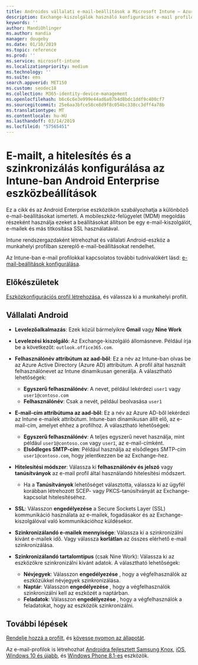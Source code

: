 ```yaml
---
title: Androidos vállalati e-mail-beállítások a Microsoft Intune – Azure |} A Microsoft Docs
description: Exchange-kiszolgálók használó konfigurációs e-mail profilok létrehozása és attribútumok lekérése az Azure Active Directoryból. Az SSL vagy s/MIME engedélyezése, hitelesítheti a felhasználókat a tanúsítványok vagy a felhasználónév/jelszó és szinkronizálni az e-mailek és az Android munkahelyi profilos eszközök Microsoft Intune-nal ütemezések.
keywords: ''
author: MandiOhlinger
ms.author: mandia
manager: dougeby
ms.date: 01/10/2019
ms.topic: reference
ms.prod: ''
ms.service: microsoft-intune
ms.localizationpriority: medium
ms.technology: ''
ms.suite: ems
search.appverid: MET150
ms.custom: seodec18
ms.collection: M365-identity-device-management
ms.openlocfilehash: b6c6c6e3e999e44ad6a07b4d8bdc1ddf9c400cf7
ms.sourcegitcommit: 25e6aa3bfce58ce8d9f8c054bc338cc3dff4a78b
ms.translationtype: MT
ms.contentlocale: hu-HU
ms.lasthandoff: 03/14/2019
ms.locfileid: "57565451"
---
```

# <a name="android-enterprise-device-settings-to-configure-email-authentication-and-synchronization-in-intune"></a>E-mailt, a hitelesítés és a szinkronizálás konfigurálása az Intune-ban Android Enterprise eszközbeállítások

Ez a cikk és az Android Enterprise eszközökön szabályozhatja a különböző e-mail-beállításokat ismerteti. A mobileszköz-felügyelet (MDM) megoldás részeként használja ezeket a beállításokat állítson be egy e-mail-kiszolgálót, e-mailek és más titkosítása SSL használatával.

Intune rendszergazdaként létrehozhat és vállalati Android-eszköz a munkahelyi profilban szereplő e-mail-beállításokat rendelhet.

Az Intune-ban e-mail profilokkal kapcsolatos további tudnivalókért lásd: [e-mail-beállítások konfigurálása](email-settings-configure.md).

## <a name="before-you-begin"></a>Előkészületek

[Eszközkonfigurációs profil létrehozása](email-settings-configure.md#create-a-device-profile), és válassza ki a munkahelyi profilt.

## <a name="android-enterprise"></a>Vállalati Android

- **Levelezőalkalmazás**: Ezek közül bármelyikre **Gmail** vagy **Nine Work**
- **Levelezési kiszolgáló**: Az Exchange-kiszolgáló állomásneve. Például írja be a következőt: `outlook.office365.com`.
- **Felhasználónév attribútum az aad-ből**: Ez a név az Intune-ban olvas be az Azure Active Directory (Azure AD) attribútum. A profil által használt felhasználónevet az Intune dinamikusan generálja. A választható lehetőségek:

  - **Egyszerű felhasználónév**: A nevet, például lekérdezi `user1` vagy `user1@contoso.com`
  - **Felhasználónév**: Csak a nevét, például beolvasása `user1`

- **E-mail-cím attribútuma az aad-ből**: Ez a név az Azure AD-ből lekérdezi az Intune e-mailek attribútum. Intune-ban dinamikusan állít elő, az e-mail-cím, amelyet ehhez a profilhoz. A választható lehetőségek:
  - **Egyszerű felhasználónév**:  A teljes egyszerű nevet használja, mint például `user1@contoso.com` vagy `user1`, az e-mail-címként.
  - **Elsődleges SMTP-cím**: Például használja az elsődleges SMTP-cím `user1@contoso.com`, hogy jelentkezzen be az Exchange-hez.

- **Hitelesítési módszer**: Válassza ki **felhasználónév és jelszó** vagy **tanúsítványok** az e-mail profil által használandó hitelesítési módszert.
  - Ha a **Tanúsítványok** lehetőséget választotta, válassza ki az ügyfél korábban létrehozott SCEP- vagy PKCS-tanúsítványát az Exchange-kapcsolat hitelesítéséhez.
- **SSL**: Válasszon **engedélyezése** a Secure Sockets Layer (SSL) kommunikáció használata az e-mailek, fogadásakor és az Exchange-kiszolgálóval való kommunikációhoz küldésekor.
- **Szinkronizálandó e-mailek mennyisége**: Válassza ki a szinkronizálni kívánt e-mailek idő. Vagy válassza **korlátlan** az összes elérhető e-mail szinkronizálása.
- **Szinkronizálandó tartalomtípus** (csak Nine Work): Válassza ki az eszközökre szinkronizálni kívánt adatok. A választható lehetőségek:
  - **Névjegyek**: Válasszon **engedélyezése** , hogy a végfelhasználók az eszközükkel névjegyek szinkronizálása.
  - **Naptár**: Válasszon **engedélyezése** , hogy a végfelhasználók szinkronizálni kell az eszközét a naptárban.
  - **Feladatok**: Válasszon **engedélyezése** , hogy a végfelhasználók a feladatokat, hogy az eszközök szinkronizálni.

## <a name="next-steps"></a>További lépések

[Rendelje hozzá a profilt](device-profile-assign.md), és [kövesse nyomon az állapotát](device-profile-monitor.md).

Az e-mail-profilok is létrehozhat [Androidra fejlesztett Samsung Knox](email-settings-android.md), [iOS](email-settings-ios.md), [Windows 10 és újabb](email-settings-windows-10.md), és [Windows Phone 8.1-es](email-settings-windows-phone-8-1.md) eszközök.
